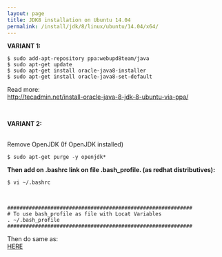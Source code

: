 ```yaml
---
layout: page
title: JDK8 installation on Ubuntu 14.04
permalink: /install/jdk/8/linux/ubuntu/14.04/x64/
---
```



**VARIANT 1:**

    $ sudo add-apt-repository ppa:webupd8team/java
    $ sudo apt-get update
    $ sudo apt-get install oracle-java8-installer
    $ sudo apt-get install oracle-java8-set-default

Read more:  
http://tecadmin.net/install-oracle-java-8-jdk-8-ubuntu-via-ppa/


<br/>

**VARIANT 2:**

<br/>
Remove OpenJDK (If OpenJDK installed)<br/>

    $ sudo apt-get purge -y openjdk*


**Then add on .bashrc link on file .bash_profile.
(as redhat distributives):**


    $ vi ~/.bashrc

<br/>

    ############################################################
    # To use bash_profile as file with Locat Variables
    . ~/.bash_profile
    ############################################################


Then do same as:<br/>
<a href="/install/jdk/8/linux/centos/6/x64/">HERE</a>
